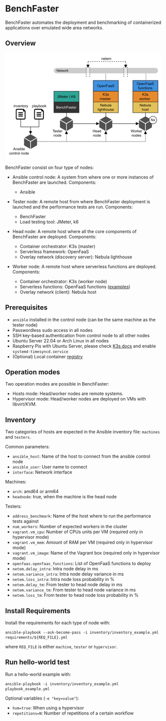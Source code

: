 # BenchFaster

BenchFaster automates the deployment and benchmarking of containerized
applications over emulated wide area networks. 


## Overview

<img src="stack.png" alt= “stack”>

BenchFaster consist on four type of nodes:

- Ansible control node: A system from where one or more instances of BenchFaster are
  launched. Components:
  
  - Ansible
  
- Tester node: A remote host from where BenchFaster deployment is launched and the
  performance tests are run. Components:

  - BenchFaster
  - Load testing tool: JMeter, k6

- Head node: A remote host where all the core components of BenchFaster are
  deployed. Components: 

  - Container orchestrator: K3s (master)
  - Serverless framework: OpenFaaS
  - Overlay network (discovery server): Nebula lighthouse

- Worker node: A remote host where serverless functions are deployed.
  Components: 

  - Container orchestrator: K3s (worker node)
  - Serverless functions: OpenFaaS functions ([examples](https://github.com/fcarp10/openfaas-functions))
  - Overlay network (client): Nebula host


## Prerequisites

- `ansible` installed in the control node (can be the same machine as the tester node)
- Passwordless sudo access in all nodes
- SSH key-based authentication from control node to all other nodes
- Ubuntu Server 22.04 or Arch Linux in all nodes
- Raspberry Pis with Ubuntu Server, please check [K3s docs](https://docs.k3s.io/advanced#raspberry-pi) and enable `systemd-timesyncd.service`
- (Optional) Local container [registry](https://docs.docker.com/registry/deploying/)


## Operation modes

Two operation modes are possible in BenchFaster:

- Hosts mode: Head/worker nodes are remote systems.
- Hypervisor mode: Head/worker nodes are deployed on VMs with libvirt/KVM.


## Inventory

Two categories of hosts are expected in the Ansible inventory file: `machines`
and `testers`. 

Common parameters:
- `ansible_host`: Name of the host to connect from the ansible control node
- `ansible_user`: User name to connect
- `interface`: Network interface

Machines:
- `arch`: amd64 or arm64
- `headnode`: true, when the machine is the head node

Testers:
- `address_benchmark`: Name of the host where to run the performance tests
  against
- `num_workers`: Number of expected workers in the cluster 
- `vagrant.vm_cpu`: Number of CPUs units per VM (required only in hypervisor mode)
- `vagrant.vm_mem`: Amount of RAM per VM (required only in hypervisor mode)
- `vagrant.vm_image`: Name of the Vagrant box (required only in hypervisor mode)
- `openfaas.openfaas_functions`: List of OpenFaaS functions to deploy
- `netem.delay_intra`: Intra node delay in ms
- `netem.variance_intra`: Intra node delay variance in ms
- `netem.loss_intra`: Intra node loss probability in %
- `netem.delay_tm`: From tester to head node delay in ms
- `netem.variance_tm`: From tester to head node variance in ms
- `netem.loss_tm`: From tester to head node loss probability in %


## Install Requirements

Install the requirements for each type of node with:

```shell
ansible-playbook --ask-become-pass -i inventory/inventory_example.yml requirements/${REQ_FILE}.yml
```
where `REQ_FILE` is either `machine`, `tester` or `hypervisor`.


## Run hello-world test

Run a hello-world example with:

```shell
ansible-playbook -i inventory/inventory_example.yml playbook_example.yml
```

Optional variables (`-e "key=value"`):
  - `hvm=true`: When using a hypervisor
  - `repetitions=N`: Number of repetitions of a certain workflow

